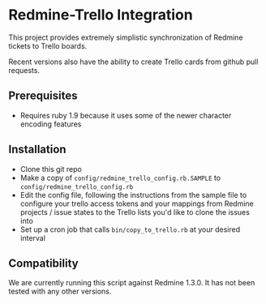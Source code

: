 Redmine-Trello Integration
==========================

This project provides extremely simplistic synchronization of
Redmine tickets to Trello boards.

Recent versions also have the ability to create Trello cards
from github pull requests.

Prerequisites
-------------
* Requires ruby 1.9 because it uses some of the newer character
  encoding features

Installation
------------
* Clone this git repo
* Make a copy of `config/redmine_trello_config.rb.SAMPLE`
   to `config/redmine_trello_config.rb`
* Edit the config file, following the instructions from
   the sample file to configure your trello access tokens
   and your mappings from Redmine projects / issue states
   to the Trello lists you'd like to clone the issues into
* Set up a cron job that calls `bin/copy_to_trello.rb` at
   your desired interval

Compatibility
-------------
We are currently running this script against Redmine 1.3.0.
It has not been tested with any other versions.

